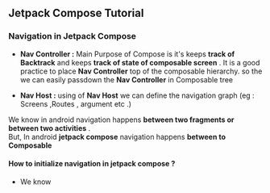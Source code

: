 ## Jetpack Compose Tutorial


### Navigation in Jetpack Compose

<p>

* **Nav Controller :** Main Purpose of Compose is it's keeps **track of Backtrack** and keeps **track of state of composable screen** . 
It is a good practice to place **Nav Controller** top of the composable hierarchy. so the we can easily passdown the **Nav Controller** in Composable tree

* **Nav Host :** using of **Nav Host** we can define the navigation graph (eg : Screens ,Routes , argument etc .) 


We know in android navigation happens **between two fragments or between two activities** . <br/>
But, In android **jetpack compose** navigation happens **between to Composable**

#### How to initialize navigation in jetpack compose ? 

* We know 



</p>

